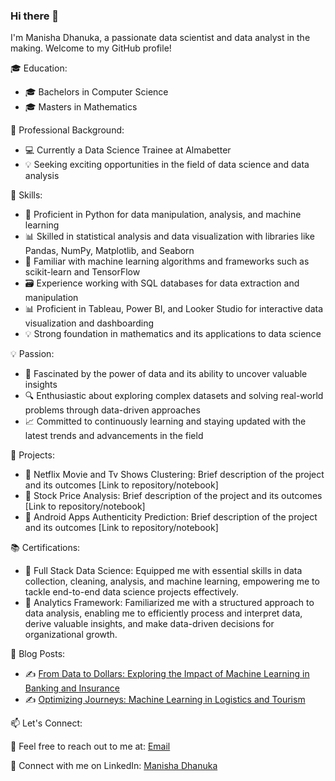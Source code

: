 ### Hi there 👋

<!--
**manisha-dhanuka/manisha-dhanuka** is a ✨ _special_ ✨ repository because its `README.md` (this file) appears on your GitHub profile.

Here are some ideas to get you started:

- 🔭 I’m currently working on ...
- 🌱 I’m currently learning ...
- 👯 I’m looking to collaborate on ...
- 🤔 I’m looking for help with ...
- 💬 Ask me about ...
- 📫 How to reach me: ...
- 😄 Pronouns: ...
- ⚡ Fun fact: ...
-->

I'm Manisha Dhanuka, a passionate data scientist and data analyst in the making. Welcome to my GitHub profile!

🎓 Education:

 * 🎓 Bachelors in Computer Science
 * 🎓 Masters in Mathematics
 
💼 Professional Background:

* 💻 Currently a Data Science Trainee at Almabetter
* 💡 Seeking exciting opportunities in the field of data science and data analysis

🔭 Skills:

* 🐍 Proficient in Python for data manipulation, analysis, and machine learning
* 📊 Skilled in statistical analysis and data visualization with libraries like Pandas, NumPy, Matplotlib, and Seaborn
* 🤖 Familiar with machine learning algorithms and frameworks such as scikit-learn and TensorFlow
* 🗃️ Experience working with SQL databases for data extraction and manipulation
* 📊 Proficient in Tableau, Power BI, and Looker Studio for interactive data visualization and dashboarding
* 💡 Strong foundation in mathematics and its applications to data science

💡 Passion:

* 🌟 Fascinated by the power of data and its ability to uncover valuable insights
* 🔍 Enthusiastic about exploring complex datasets and solving real-world problems through data-driven approaches
* 📈 Committed to continuously learning and staying updated with the latest trends and advancements in the field

🚀 Projects:

* 📁 Netflix Movie and Tv Shows Clustering: Brief description of the project and its outcomes [Link to repository/notebook]
* 📁 Stock Price Analysis: Brief description of the project and its outcomes [Link to repository/notebook]
* 📁 Android Apps Authenticity Prediction: Brief description of the project and its outcomes [Link to repository/notebook]

📚 Certifications:

* 📜 Full Stack Data Science: Equipped me with essential skills in data collection, cleaning, analysis, and machine learning, empowering me to tackle end-to-end data science projects effectively.
* 📜 Analytics Framework:  Familiarized me with a structured approach to data analysis, enabling me to efficiently process and interpret data, derive valuable insights, and make data-driven decisions for organizational growth.

📝 Blog Posts:

* ✍️ [From Data to Dollars: Exploring the Impact of Machine Learning in Banking and Insurance](https://medium.com/@manishadhanuka5135/from-data-to-dollars-exploring-the-impact-of-machine-learning-in-banking-and-insurance-fd07640b33de)
* ✍️ [Optimizing Journeys: Machine Learning in Logistics and Tourism](https://medium.com/@manishadhanuka5135/optimizing-journeys-machine-learning-in-logistics-and-tourism-b44333ea4224)

📫 Let's Connect:

📧 Feel free to reach out to me at: [Email](manishadhanuka5135@gmail.com)

💼 Connect with me on LinkedIn: [Manisha Dhanuka](www.linkedin.com/in/manisha-dhanuka)

